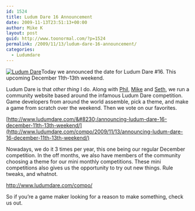 ```yaml
---
id: 1524
title: Ludum Dare 16 Announcement
date: 2009-11-13T23:51:13+00:00
author: Mike K
layout: post
guid: http://www.toonormal.com/?p=1524
permalink: /2009/11/13/ludum-dare-16-announcement/
categories:
  - Ludumdare
---
```

[<img src="http://www.ludumdare.com/compo/wp-content/uploads/2009/08/LD2009-Highres-300x39.png" alt="Ludum Dare" title="Ludum Dare" class="alignright" />](http://www.ludumdare.com/compo/)Today we announced the date for Ludum Dare #16. This upcoming December 11th-13th weekend.

Ludum Dare is that _other thing_ I do. Along with [Phil](http://www.galcon.com), [Mike](http://www.hamumu.com) and [Seth](http://www.rtsoft.com), we run a community website based around the infamous Ludum Dare competition. Game developers from around the world assemble, pick a theme, and make a game from scratch over the weekend. Then we vote on our favorites.

[http://www.ludumdare.com/&#8230;/announcing-ludum-dare-16-december-11th-13th-weekend/](http://www.ludumdare.com/compo/2009/11/13/announcing-ludum-dare-16-december-11th-13th-weekend/)

Nowadays, we do it 3 times per year, this one being our regular December competition. In the off months, we also have members of the community choosing a theme for our mini monthly competitions. These mini competitions also gives us the opportunity to try out new things. Rule tweaks, and whatnot.

<http://www.ludumdare.com/compo/>

So if you&#8217;re a game maker looking for a reason to make something, check us out.